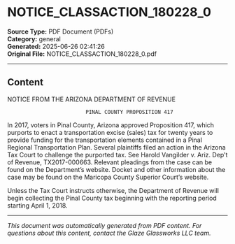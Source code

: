 ﻿# NOTICE_CLASSACTION_180228_0

**Source Type:** PDF Document (PDFs)  
**Category:** general  
**Generated:** 2025-06-26 02:41:26  
**Original File:** NOTICE_CLASSACTION_180228_0.pdf

---

## Content

NOTICE FROM THE ARIZONA DEPARTMENT OF REVENUE

                             PINAL COUNTY PROPOSITION 417

In 2017, voters in Pinal County, Arizona approved Proposition 417, which purports to enact a
transportation excise (sales) tax for twenty years to provide funding for the transportation
elements contained in a Pinal Regional Transportation Plan. Several plaintiffs filed an action in
the Arizona Tax Court to challenge the purported tax. See Harold Vangilder v. Ariz. Dep’t of
Revenue, TX2017-000663. Relevant pleadings from the case can be found on the Department’s
website. Docket and other information about the case may be found on the Maricopa County
Superior Court’s website.

Unless the Tax Court instructs otherwise, the Department of Revenue will begin collecting the
Pinal County tax beginning with the reporting period starting April 1, 2018.

---

*This document was automatically generated from PDF content. For questions about this content, contact the Glaze Glassworks LLC team.*
